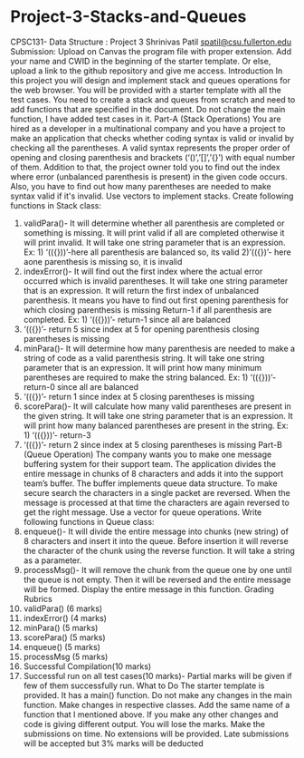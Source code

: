 # Project-3-Stacks-and-Queues
CPSC131- Data Structure : Project 3
 Shrinivas Patil
 spatil@csu.fullerton.edu
 Submission: Upload on Canvas the program file with proper extension. Add your name and
 CWID in the beginning of the starter template. Or else, upload a link to the github repository
 and give me access.
 Introduction
 In this project you will design and implement stack and queues operations for the web browser. You
 will be provided with a starter template with all the test cases. You need to create a stack and queues
 from scratch and need to add functions that are specified in the document. Do not change the main
 function, I have added test cases in it.
 Part-A (Stack Operations)
 You are hired as a developer in a multinational company and you have a project to make an
 application that checks whether coding syntax is valid or invalid by checking all the
 parentheses. A valid syntax represents the proper order of opening and closing parenthesis
 and brackets (‘()’,’[]’,’{}’) with equal number of them. Addition to that, the project owner
 told you to find out the index where error (unbalanced parenthesis is present) in the given
 code occurs. Also, you have to find out how many parentheses are needed to make syntax
 valid if it's invalid. Use vectors to implement stacks. Create following functions in Stack
 class:
 1) validPara()- It will determine whether all parenthesis are completed or something is
 missing. It will print valid if all are completed otherwise it will print invalid. It will
 take one string parameter that is an expression.
 Ex: 1) ‘(({}))’-here all parenthesis are balanced so, its valid
 2)’(({})’- here aone parenthesis is missing so, it is invalid
 2) indexError()- It will find out the first index where the actual error occurred which is
 invalid parentheses. It will take one string parameter that is an expression. It will
 return the first index of unbalanced parenthesis. It means you have to find out first
 opening parenthesis for which closing parenthesis is missing Return-1 if all
 parenthesis are completed.
 Ex: 1) ‘(({}))’- return-1 since all are balanced
 2) ‘(({})’- return 5 since index at 5 for opening parenthesis closing parentheses is
 missing
 3) minPara()- It will determine how many parenthesis are needed to make a string of
 code as a valid parenthesis string. It will take one string parameter that is an
 expression. It will print how many minimum parentheses are required to make the
 string balanced.
Ex: 1) ‘(({}))’- return-0 since all are balanced
 2) ‘(({})’- return 1 since index at 5 closing parentheses is missing
 4) scorePara()- It will calculate how many valid parentheses are present in the given
 string. It will take one string parameter that is an expression. It will print how many
 balanced parentheses are present in the string.
 Ex: 1) ‘(({}))’- return-3
 2) ‘(({})’- return 2 since index at 5 closing parentheses is missing
 Part-B (Queue Operation)
 The company wants you to make one message buffering system for their support team. The
 application divides the entire message in chunks of 8 characters and adds it into the support
 team’s buffer. The buffer implements queue data structure. To make secure search the
 characters in a single packet are reversed. When the message is processed at that time the
 characters are again reversed to get the right message. Use a vector for queue operations.
 Write following functions in Queue class:
 1) enqueue()- It will divide the entire message into chunks (new string) of 8 characters
 and insert it into the queue. Before insertion it will reverse the character of the chunk
 using the reverse function. It will take a string as a parameter.
 2) processMsg()- It will remove the chunk from the queue one by one until the queue is
 not empty. Then it will be reversed and the entire message will be formed. Display the
 entire message in this function.
 Grading Rubrics
 1) validPara() (6 marks)
 2) indexError() (4 marks)
 3) minPara() (5 marks)
 4) scorePara() (5 marks)
 5) enqueue() (5 marks)
 6) processMsg (5 marks)
 7) Successful Compilation(10 marks)
 8) Successful run on all test cases(10 marks)- Partial marks will be given if
 few of them successfully run.
 What to Do
 The starter template is provided. It has a main() function. Do not make any changes in the
 main function. Make changes in respective classes. Add the same name of a function that I
 mentioned above. If you make any other changes and code is giving different output. You will
 lose the marks. Make the submissions on time. No extensions will be provided. Late
 submissions will be accepted but 3% marks will be deducted